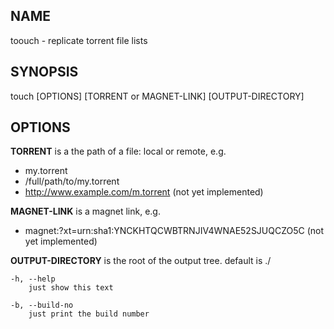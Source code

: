 ## NAME ##
toouch - replicate torrent file lists

## SYNOPSIS ##
touch [OPTIONS] [TORRENT or MAGNET-LINK] [OUTPUT-DIRECTORY]

## OPTIONS ##

**TORRENT** is a the path of a file: local or remote, e.g.

 - my.torrent
 - /full/path/to/my.torrent
 - http://www.example.com/m.torrent (not yet implemented)

**MAGNET-LINK** is a magnet link, e.g.

 - magnet:?xt=urn:sha1:YNCKHTQCWBTRNJIV4WNAE52SJUQCZO5C (not yet implemented)

**OUTPUT-DIRECTORY** is the root of the output tree. default is ./

    -h, --help
        just show this text
    
    -b, --build-no
        just print the build number





